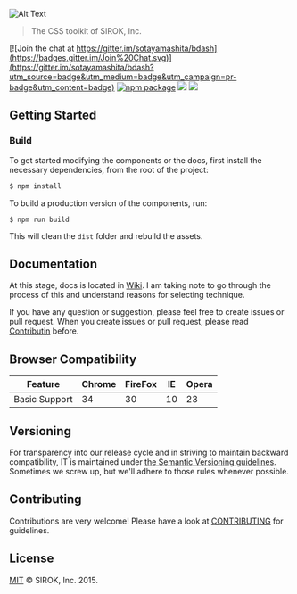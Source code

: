 ![Alt Text](http://i.giphy.com/oDDs67mo76beM.gif)

> The CSS toolkit of SIROK, Inc.

[![Join the chat at https://gitter.im/sotayamashita/bdash](https://badges.gitter.im/Join%20Chat.svg)](https://gitter.im/sotayamashita/bdash?utm_source=badge&utm_medium=badge&utm_campaign=pr-badge&utm_content=badge)
[![npm package][npm-ver-link]][releases]
[![][dl-badge]][npm-pkg-link]
[![][mit-badge]][mit]

## Getting Started

### Build

To get started modifying the components or the docs, first install the necessary dependencies, from the root of the project:

```bash
$ npm install
```

To build a production version of the components, run:

```
$ npm run build
```

This will clean the `dist` folder and rebuild the assets.

## Documentation

At this stage, docs is located in [Wiki](https://github.com/sotayamashita/bdash/wiki). I am taking note to go through the process of this and understand reasons for selecting technique.

If you have any question or suggestion, please feel free to create issues or pull request. When you create issues or pull request, please read [Contributin](#contributing) before.

## Browser Compatibility

| Feature       | Chrome        | FireFox       | IE            |  Opera         |
| ------------- | ------------- | ------------- | ------------- | ------------- |
| Basic Support | 34            | 30            | 10            |  23           |

## Versioning

For transparency into our release cycle and in striving to maintain backward compatibility, IT is maintained under [the Semantic Versioning guidelines](http://semver.org/). Sometimes we screw up, but we'll adhere to those rules whenever possible.

## Contributing

Contributions are very welcome! Please have a look at [CONTRIBUTING](CONTRIBUTING) for guidelines.

## License

[MIT][mit] © SIROK, Inc. 2015.

[mit]:            https://github.com/sotayamashita/bdash/blob/master/LICENSE
[mit-badge]:    https://img.shields.io/github/license/sotayamashita/bdash.svg?style=flat-square
[releases]:       https://github.com/sotayamashita/bdash/releases
[npm-pkg-link]:   https://www.npmjs.org/package/bdash
[npm-ver-link]:   https://img.shields.io/npm/v/bdash.svg?style=flat-square
[dl-badge]:       http://img.shields.io/npm/dm/bdash.svg?style=flat-square

